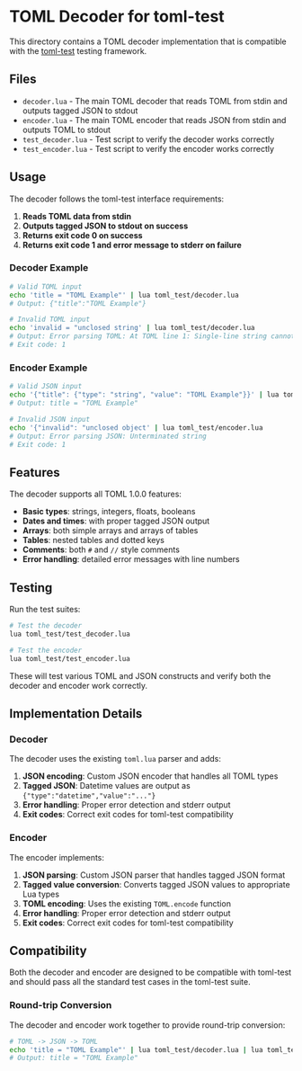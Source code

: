 # TOML Decoder for toml-test

This directory contains a TOML decoder implementation that is compatible with the [toml-test](https://github.com/BurntSushi/toml-test) testing framework.

## Files

- `decoder.lua` - The main TOML decoder that reads TOML from stdin and outputs tagged JSON to stdout
- `encoder.lua` - The main TOML encoder that reads JSON from stdin and outputs TOML to stdout
- `test_decoder.lua` - Test script to verify the decoder works correctly
- `test_encoder.lua` - Test script to verify the encoder works correctly

## Usage

The decoder follows the toml-test interface requirements:

1. **Reads TOML data from stdin**
2. **Outputs tagged JSON to stdout on success**
3. **Returns exit code 0 on success**
4. **Returns exit code 1 and error message to stderr on failure**

### Decoder Example

```bash
# Valid TOML input
echo 'title = "TOML Example"' | lua toml_test/decoder.lua
# Output: {"title":"TOML Example"}

# Invalid TOML input
echo 'invalid = "unclosed string' | lua toml_test/decoder.lua
# Output: Error parsing TOML: At TOML line 1: Single-line string cannot contain line break.
# Exit code: 1
```

### Encoder Example

```bash
# Valid JSON input
echo '{"title": {"type": "string", "value": "TOML Example"}}' | lua toml_test/encoder.lua
# Output: title = "TOML Example"

# Invalid JSON input
echo '{"invalid": "unclosed object' | lua toml_test/encoder.lua
# Output: Error parsing JSON: Unterminated string
# Exit code: 1
```

## Features

The decoder supports all TOML 1.0.0 features:

- **Basic types**: strings, integers, floats, booleans
- **Dates and times**: with proper tagged JSON output
- **Arrays**: both simple arrays and arrays of tables
- **Tables**: nested tables and dotted keys
- **Comments**: both `#` and `//` style comments
- **Error handling**: detailed error messages with line numbers

## Testing

Run the test suites:

```bash
# Test the decoder
lua toml_test/test_decoder.lua

# Test the encoder
lua toml_test/test_encoder.lua
```

These will test various TOML and JSON constructs and verify both the decoder and encoder work correctly.

## Implementation Details

### Decoder
The decoder uses the existing `toml.lua` parser and adds:

1. **JSON encoding**: Custom JSON encoder that handles all TOML types
2. **Tagged JSON**: Datetime values are output as `{"type":"datetime","value":"..."}`
3. **Error handling**: Proper error detection and stderr output
4. **Exit codes**: Correct exit codes for toml-test compatibility

### Encoder
The encoder implements:

1. **JSON parsing**: Custom JSON parser that handles tagged JSON format
2. **Tagged value conversion**: Converts tagged JSON values to appropriate Lua types
3. **TOML encoding**: Uses the existing `TOML.encode` function
4. **Error handling**: Proper error detection and stderr output
5. **Exit codes**: Correct exit codes for toml-test compatibility

## Compatibility

Both the decoder and encoder are designed to be compatible with toml-test and should pass all the standard test cases in the toml-test suite.

### Round-trip Conversion

The decoder and encoder work together to provide round-trip conversion:

```bash
# TOML -> JSON -> TOML
echo 'title = "TOML Example"' | lua toml_test/decoder.lua | lua toml_test/encoder.lua
# Output: title = "TOML Example"
``` 